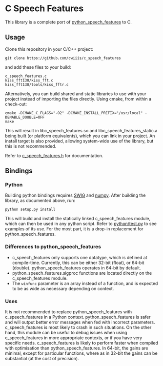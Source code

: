# C Speech Features

This library is a complete port of [python_speech_features](https://github.com/jameslyons/python_speech_features) to C.

## Usage

Clone this repository in your C/C++ project:

```
git clone https://github.com/cwiiis/c_speech_features
```

and add these files to your build:

```
c_speech_features.c
kiss_fft130/kiss_fft.c
kiss_fft130/tools/kiss_fftr.c
```

Alternatively, you can build shared and static libraries to use with your project instead of importing the files directly. Using cmake, from within a check-out:

```
cmake -DCMAKE_C_FLAGS="-O2" -DCMAKE_INSTALL_PREFIX="/usr/local" -DENABLE_DOUBLE=OFF
make
```

This will result in libc_speech_features.so and libc_speech_features_static.a being built (or platform equivalents), which you can link in your project. An install target is also provided, allowing system-wide use of the library, but this is not recommended.

Refer to [c_speech_features.h](c_speech_features.h) for documentation.

## Bindings

### Python

Building python bindings requires [SWIG](http://www.swig.org/) and [numpy](http://www.numpy.org/). After building the library, as documented above, run:

```
python setup.py install
```

This will build and install the statically linked c_speech_features module, which can then be used in any python script. Refer to [python/test.py](python/test.py) to see examples of its use. For the most part, it is a drop-in replacement for python_speech_features.

### Differences to python_speech_features

* c_speech_features only supports one datatype, which is defined at compile-time. Currently, this can be either 32-bit (float), or 64-bit (double). python_speech_features operates in 64-bit by default.
* python_speech_features.sigproc functions are located directly on the c_speech_features module.
* The `winfunc` parameter is an array instead of a function, and is expected to be as wide as necessary depending on context.

### Uses

It is not recommended to replace python_speech_features with c_speech_features in a Python context. python_speech_features is safer and will output better error messages when fed with incorrect parameters. c_speech_features is most likely to crash in such situations. On the other hand, this module can be useful to debug issues when using c_speech_features in more appropriate contexts, or if you have very specific needs. c_speech_features is likely to perform faster when compiled with optimisation than python_speech_features. In 64-bit, the gains are minimal, except for particular functions, where as in 32-bit the gains can be substantial (at the cost of precision).
